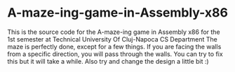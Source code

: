 # A-maze-ing-game-in-Assembly-x86
This is the source code for the A-maze-ing game in Assembly x86 for the 1st semester at Technical University Of Cluj-Napoca CS Department
The maze is perfectly done, except for a few things. If you are facing the walls from a specific direction, you will pass through the walls. You can try to fix this but it will take a while. Also try and change the design a little bit :)
